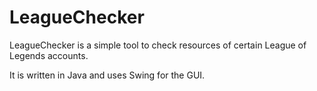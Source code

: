 # LeagueChecker
LeagueChecker is a simple tool to check resources of certain League of Legends accounts.

It is written in Java and uses Swing for the GUI.
